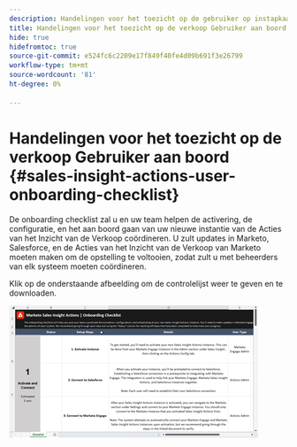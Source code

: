 ```yaml
---
description: Handelingen voor het toezicht op de gebruiker op instapkaarten - Marketo-documenten - productdocumentatie
title: Handelingen voor het toezicht op de verkoop Gebruiker aan boord
hide: true
hidefromtoc: true
source-git-commit: e524fc6c2209e17f849f40fe4d09b691f3e26799
workflow-type: tm+mt
source-wordcount: '81'
ht-degree: 0%

---
```


# Handelingen voor het toezicht op de verkoop Gebruiker aan boord {#sales-insight-actions-user-onboarding-checklist}

De onboarding checklist zal u en uw team helpen de activering, de configuratie, en het aan boord gaan van uw nieuwe instantie van de Acties van het Inzicht van de Verkoop coördineren. U zult updates in Marketo, Salesforce, en de Acties van het Inzicht van de Verkoop van Marketo moeten maken om de opstelling te voltooien, zodat zult u met beheerders van elk systeem moeten coördineren.

Klik op de onderstaande afbeelding om de controlelijst weer te geven en te downloaden.

[![](assets/sales-insight-actions-user-onboarding-checklist-1.png)](/help/marketo/product-docs/marketo-sales-insight/actions/getting-started/assets/onboarding-checklist-marketo-sales-insight-actions-2023.xlsx)
